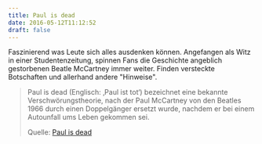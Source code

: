 ```yaml
---
title: Paul is dead
date: 2016-05-12T11:12:52
draft: false
---
```


Faszinierend was Leute sich alles ausdenken können. Angefangen
als Witz in einer Studentenzeitung, spinnen Fans die Geschichte angeblich
gestorbenen Beatle McCartney immer weiter. Finden versteckte Botschaften
und allerhand andere "Hinweise".

> Paul is dead (Englisch: ‚Paul ist tot‘) bezeichnet eine bekannte
> Verschwörungstheorie, nach der Paul McCartney von den Beatles 1966 durch
> einen Doppelgänger ersetzt wurde, nachdem er bei einem Autounfall ums
> Leben gekommen sei.
>
> Quelle: [Paul is dead](https://de.wikipedia.org/wiki/Paul_is_dead)

